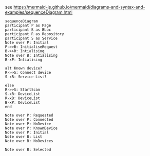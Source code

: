 see https://mermaid-js.github.io/mermaid/diagrams-and-syntax-and-examples/sequenceDiagram.html
````mermaid
sequenceDiagram
participant P as Page
participant B as BLoc
participant R as Repository
participant S as Service
Note over P: Initial
P->>B: InitialiseRequest
B->>R: Intialising
Note over B: Intialising
B-xP: Intialising

alt Known device?
R->>S: Connect device
S-xR: Service List?

else
R->>S: StartScan
S-xR: DeviceList
R-xB: DeviceList
B-xP: DeviceList
end

Note over P: Requested
Note over P: Connected
Note over P: NoDevice
Note over P: KnownDevice
Note over P: Initial
Note over B: List
Note over B: NoDevices

Note over B: Selected
````